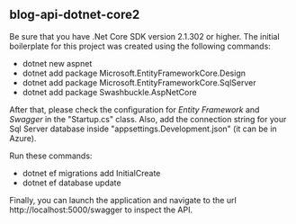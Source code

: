 ## blog-api-dotnet-core2

Be sure that you have .Net Core SDK version 2.1.302 or higher.
The initial boilerplate for this project was created using the following commands:

- dotnet new aspnet
- dotnet add package Microsoft.EntityFrameworkCore.Design
- dotnet add package Microsoft.EntityFrameworkCore.SqlServer
- dotnet add package Swashbuckle.AspNetCore

After that, please check the configuration for *Entity Framework* and *Swagger* in the "Startup.cs" class.
Also, add the connection string for your Sql Server database inside "appsettings.Development.json" (it can be in Azure).

Run these commands:
- dotnet ef migrations add InitialCreate
- dotnet ef database update

Finally, you can launch the application and navigate to the url http://localhost:5000/swagger to inspect the API.